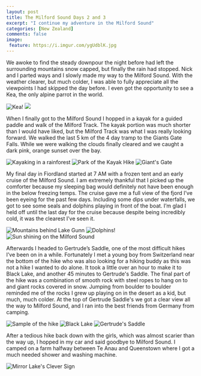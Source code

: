```yaml
---
layout: post
title: The Milford Sound Days 2 and 3
excerpt: "I continue my adventure in the Milford Sound"
categories: [New Zealand]
comments: false
image:
 feature: https://i.imgur.com/ygUdblK.jpg
---
```


We awoke to find the steady downpour the night before had left the surrounding mountains snow capped, but finally the rain had stopped. Nick and I parted ways and I slowly made my way to the Milford Sound. With the weather clearer, but much colder, I was able to fully appreciate all the viewpoints I had skipped the day before. I even got the opportunity to see a Kea, the only alpine parrot in the world.

![Kea!](https://i.imgur.com/QrBeGlsl.jpg) ![](https://i.imgur.com/ctWbQtkl.jpg)

When I finally got to the Milford Sound I hopped in a kayak for a guided paddle and walk of the Milford Track. The kayak portion was much shorter than I would have liked, but the Milford Track was what I was really looking forward. We walked the last 5 km of the 4 day tramp to the Giants Gate Falls. While we were walking the clouds finally cleared and we caught a dark pink, orange sunset over the bay.

![Kayaking in a rainforest](https://i.imgur.com/VzQdiwll.jpg) ![Park of the Kayak Hike](https://i.imgur.com/U9jRYQzl.jpg) ![Giant's Gate](https://i.imgur.com/7p3Kb7El.jpg)

My final day in Fiordland started at 7 AM with a frozen tent and an early cruise of the Milford Sound. I am extremely thankful that I picked up the comforter because my  sleeping bag would definitely not have been enough in the below freezing temps. The cruise gave me a full view of the fjord I’ve been eyeing for the past few days. Including some dips under waterfalls, we got to see some seals and dolphins playing in front of the boat. I’m glad I held off until the last day for the cruise because despite being incredibly cold, it was the clearest I’ve seen it.

![Mountains behind Lake Gunn](https://i.imgur.com/Si83n1bl.jpg) ![Dolphins!](https://i.imgur.com/q8Ouwm8l.jpg) ![Sun shining on the Milford Sound](https://i.imgur.com/olwwi1Hl.jpg)

Afterwards I headed to Gertrude’s Saddle, one of the most difficult hikes I’ve been on in a while. Fortunately I met a young boy from Switzerland near the bottom of the hike who was also looking for a hiking buddy as this was not a hike I wanted to do alone. It took a little over an hour to make it to Black Lake, and another 45 minutes to Gertrude's Saddle. The final part of the hike was a combination of smooth rock with steel ropes to hang on to and giant rocks covered in snow. Jumping from boulder to boulder reminded me of the rocks I grew up playing on in the desert as a kid, but much, much colder. At the top of Gertrude Saddle's we got a clear view all the way to Milford Sound, and I ran into the best friends from Germany from camping.

![Sample of the hike](https://i.imgur.com/ojSQvXcl.jpg) ![Black Lake](https://i.imgur.com/ZAld5g3l.jpg) ![Gertrude's Saddle](https://i.imgur.com/XA9F32Nl.jpg)

After a tedious hike back down with the girls, which was almost scarier than the way up, I hopped in my car and said goodbye to Milford Sound. I camped on a farm halfway between Te Anau and Queenstown where I got a much needed shower and washing machine.

![Mirror Lake's Clever Sign](https://i.imgur.com/WbwYpoOl.jpg)
